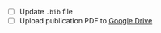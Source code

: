 - [ ] Update `.bib` file
- [ ] Upload publication PDF to [Google Drive](https://drive.google.com/drive/folders/1M9fOGIIQ3e1R62dtVit5rZ5iWZqxfWV9)
